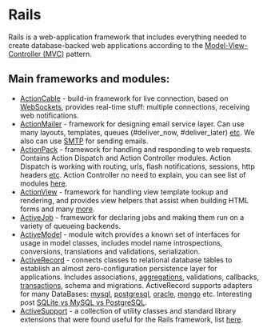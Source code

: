 # Rails

Rails is a web-application framework that includes everything needed to create database-backed web applications according to the [Model-View-Controller (MVC)](http://en.wikipedia.org/wiki/Model-view-controller) pattern.

## Main frameworks and modules:

* [ActionCable](https://github.com/rails/rails/tree/master/actioncable) - build-in framework for live connection, based on [WebSockets](https://en.wikipedia.org/wiki/WebSocket), provides real-time stuff: multiple connections, receiving web notifications.
* [ActionMailer](https://github.com/rails/rails/tree/master/actionmailer) - framework for designing email service layer. Can use many layouts, templates, queues (#deliver_now, #deliver_later) [etc](https://github.com/rails/rails/blob/master/actionmailer/lib/action_mailer.rb). We also can use [SMTP](https://en.wikipedia.org/wiki/Simple_Mail_Transfer_Protocol) for sending emails.
* [ActionPack](https://github.com/rails/rails/tree/master/actionpack) - framework for handling and responding to web requests. Contains Action Dispatch and Action Controller modules. Action Dispatch is working with routing, urls, flash notifications, sessions, http headers [etc](https://github.com/rails/rails/blob/master/actionpack/lib/action_dispatch.rb). Action Controller no need to explain, you can see list of modules [here](https://github.com/rails/rails/blob/master/actionpack/lib/action_controller.rb).
* [ActionView](https://github.com/rails/rails/tree/master/actionview) - framework for handling view template lookup and rendering, and provides view helpers that assist when building HTML forms and many [more](https://github.com/rails/rails/blob/master/actionview/lib/action_view.rb).
* [ActiveJob](https://github.com/rails/rails/tree/master/activejob) - framework for declaring jobs and making them run on a variety of queueing backends.
* [ActiveModel](https://github.com/rails/rails/tree/master/activemodel) - module witch provides a known set of interfaces for usage in model classes, includes model name introspections, conversions, translations and validations, serialization.
* [ActiveRecord](https://github.com/rails/rails/tree/master/activerecord) - connects classes to relational database tables to establish an almost zero-configuration persistence layer for applications. Includes associations, [aggregations](https://github.com/rails/rails/blob/master/activerecord/lib/active_record/aggregations.rb), validations, callbacks, [transactions](https://github.com/rails/rails/blob/master/activerecord/lib/active_record/transactions.rb), schema and migrations. ActiveRecord supports adapters for many DataBases: [mysql](https://github.com/brianmario/mysql2), [postgresql](https://github.com/ged/ruby-pg), [oracle](https://github.com/rsim/oracle-enhanced), [mongo](https://github.com/jimm/activerecord-mongo-adapter) etc. Interesting post [SQLite vs MySQL vs PostgreSQL](https://www.digitalocean.com/community/tutorials/sqlite-vs-mysql-vs-postgresql-a-comparison-of-relational-database-management-systems).
* [ActiveSupport](https://github.com/rails/rails/tree/master/activesupport) - a collection of utility classes and standard library extensions that were found useful for the Rails framework, list [here](https://github.com/rails/rails/blob/master/activesupport/lib/active_support.rb). 
